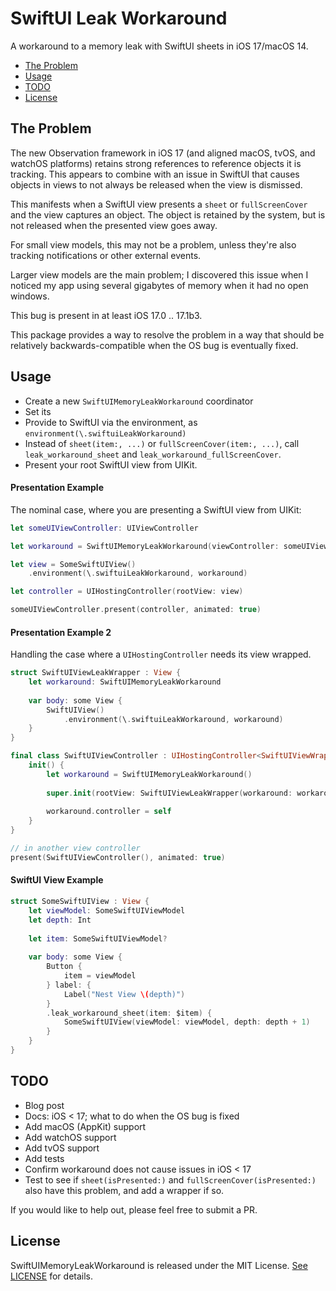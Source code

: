 # SwiftUI Leak Workaround


A workaround to a memory leak with SwiftUI sheets in iOS 17/macOS 14.

- [The Problem](#the-problem)
- [Usage](#usage)
- [TODO](#todo)
- [License](#license)


## The Problem

The new Observation framework in iOS 17 (and aligned macOS, tvOS, and watchOS platforms) retains strong references to reference objects it is tracking. This appears to combine with an issue in SwiftUI that causes objects in views to not always be released when the view is dismissed.

This manifests when a SwiftUI view presents a `sheet` or `fullScreenCover` and the view captures an object. The object is retained by the system, but is not released when the presented view goes away.

For small view models, this may not be a problem, unless they're also tracking notifications or other external events.

Larger view models are the main problem; I discovered this issue when I noticed my app using several gigabytes of memory when it had no open windows.

This bug is present in at least iOS 17.0 .. 17.1b3.

This package provides a way to resolve the problem in a way that should be relatively backwards-compatible when the OS bug is eventually fixed.


## Usage

* Create a new `SwiftUIMemoryLeakWorkaround` coordinator
* Set its 
* Provide to SwiftUI via the environment, as `environment(\.swiftuiLeakWorkaround)`
* Instead of `sheet(item:, ...)` or `fullScreenCover(item:, ...)`, call `leak_workaround_sheet` and `leak_workaround_fullScreenCover`.
* Present your root SwiftUI view from UIKit.


#### Presentation Example

The nominal case, where you are presenting a SwiftUI view from UIKit:

```swift
let someUIViewController: UIViewController

let workaround = SwiftUIMemoryLeakWorkaround(viewController: someUIViewController)

let view = SomeSwiftUIView()
	.environment(\.swiftuiLeakWorkaround, workaround)

let controller = UIHostingController(rootView: view)

someUIViewController.present(controller, animated: true)
```


#### Presentation Example 2

Handling the case where a `UIHostingController` needs its view wrapped.

```swift
struct SwiftUIViewLeakWrapper : View {
	let workaround: SwiftUIMemoryLeakWorkaround
	
	var body: some View {
		SwiftUIView()
			.environment(\.swiftuiLeakWorkaround, workaround)
	}
}

final class SwiftUIViewController : UIHostingController<SwiftUIViewWrapper> {
	init() {
		let workaround = SwiftUIMemoryLeakWorkaround()
		
		super.init(rootView: SwiftUIViewLeakWrapper(workaround: workaround))
		
		workaround.controller = self
	}
}

// in another view controller
present(SwiftUIViewController(), animated: true)
```


#### SwiftUI View Example

```swift
struct SomeSwiftUIView : View {
	let viewModel: SomeSwiftUIViewModel
	let depth: Int
	
	let item: SomeSwiftUIViewModel?
	
	var body: some View {
		Button {
			item = viewModel
		} label: {
			Label("Nest View \(depth)")
		}
		.leak_workaround_sheet(item: $item) {
			SomeSwiftUIView(viewModel: viewModel, depth: depth + 1)
		}
	}
}
```


## TODO
* Blog post
* Docs: iOS < 17; what to do when the OS bug is fixed
* Add macOS (AppKit) support
* Add watchOS support
* Add tvOS support
* Add tests
* Confirm workaround does not cause issues in iOS < 17
* Test to see if `sheet(isPresented:)` and `fullScreenCover(isPresented:)` also have this problem, and add a wrapper if so.

If you would like to help out, please feel free to submit a PR.


## License

SwiftUIMemoryLeakWorkaround is released under the MIT License. [See LICENSE](https://github.com/jbafford/SwiftUIMemoryLeakWorkaround/blob/main/LICENSE) for details.
